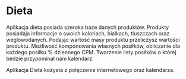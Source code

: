 # Dieta
Aplikacja dieta posiada szeroka baze danych produktów.
Produkty posiadaja informacje o swoich kaloriach, bialkach, tluszczach oraz weglowodanych.
Podając wartość masy produktu przeliczysz wartości produktu.
Możliwość komponowania własnych posiłków, obliczanie dla każdego posiłku % dziennego CPM.
Tworzenie listy posiłków o której bedzie przypominał nam kalendarz.


Aplikacja Dieta kożysta z połączenie internetowego oraz kalendarza.
